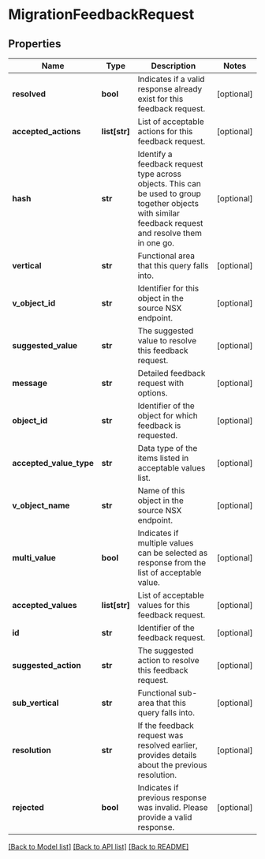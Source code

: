 # MigrationFeedbackRequest

## Properties
Name | Type | Description | Notes
------------ | ------------- | ------------- | -------------
**resolved** | **bool** | Indicates if a valid response already exist for this feedback request. | [optional] 
**accepted_actions** | **list[str]** | List of acceptable actions for this feedback request. | [optional] 
**hash** | **str** | Identify a feedback request type across objects. This can be used to group together objects with similar feedback request and resolve them in one go. | [optional] 
**vertical** | **str** | Functional area that this query falls into. | [optional] 
**v_object_id** | **str** | Identifier for this object in the source NSX endpoint. | [optional] 
**suggested_value** | **str** | The suggested value to resolve this feedback request. | [optional] 
**message** | **str** | Detailed feedback request with options. | [optional] 
**object_id** | **str** | Identifier of the object for which feedback is requested. | [optional] 
**accepted_value_type** | **str** | Data type of the items listed in acceptable values list. | [optional] 
**v_object_name** | **str** | Name of this object in the source NSX endpoint. | [optional] 
**multi_value** | **bool** | Indicates if multiple values can be selected as response from the list of acceptable value. | [optional] 
**accepted_values** | **list[str]** | List of acceptable values for this feedback request. | [optional] 
**id** | **str** | Identifier of the feedback request. | [optional] 
**suggested_action** | **str** | The suggested action to resolve this feedback request. | [optional] 
**sub_vertical** | **str** | Functional sub-area that this query falls into. | [optional] 
**resolution** | **str** | If the feedback request was resolved earlier, provides details about the previous resolution. | [optional] 
**rejected** | **bool** | Indicates if previous response was invalid. Please provide a valid response. | [optional] 

[[Back to Model list]](../README.md#documentation-for-models) [[Back to API list]](../README.md#documentation-for-api-endpoints) [[Back to README]](../README.md)

